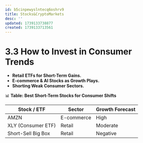 ```yaml
---
id: b5cinpewyslntecq6oshrv9
title: Stocks&CryptoMarkets
desc: ''
updated: 1739133738877
created: 1739133713561
---
```

# 3.3 How to Invest in Consumer Trends

-   **Retail ETFs for Short-Term Gains.**
-   **E-commerce & AI Stocks as Growth Plays.**
-   **Shorting Weak Consumer Sectors.**

📊 **Table: Best Short-Term Stocks for Consumer Shifts**

| Stock / ETF | Sector | Growth Forecast |
| --- | --- | --- |
| AMZN | E-commerce | High |
| XLY (Consumer ETF) | Retail | Moderate |
| Short-Sell Big Box | Retail | Negative |
